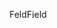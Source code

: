 <span data-ttu-id="eaa3d-101">Feld</span><span class="sxs-lookup"><span data-stu-id="eaa3d-101">Field</span></span>
